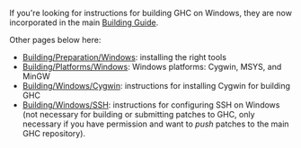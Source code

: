 
If you're looking for instructions for building GHC on Windows, they are now incorporated in the main [Building Guide](building).


Other pages below here:

- [Building/Preparation/Windows](building/preparation/windows): installing the right tools
- [Building/Platforms/Windows](building/platforms/windows): Windows platforms: Cygwin, MSYS, and MinGW
- [Building/Windows/Cygwin](building/windows/cygwin): instructions for installing Cygwin for building GHC
- [Building/Windows/SSH](building/windows/ssh): instructions for configuring SSH on Windows (not necessary for building or submitting patches to GHC, only necessary if you have permission and want to *push* patches to the main GHC repository).
